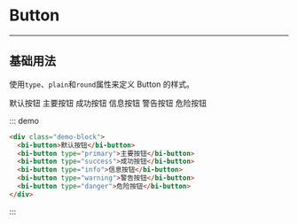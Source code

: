 <style>
.demo-block .bi-button+.bi-button{
    margin-left: 10px;
}
</style>

# Button
<hr>

## 基础用法

使用`type`、`plain`和`round`属性来定义 Button 的样式。

<div class="demo-block">
  <bi-button>默认按钮</bi-button>
  <bi-button type="primary">主要按钮</bi-button>
  <bi-button type="success">成功按钮</bi-button>
  <bi-button type="info">信息按钮</bi-button>
  <bi-button type="warning">警告按钮</bi-button>
  <bi-button type="danger">危险按钮</bi-button>
</div>

::: demo

```html
<div class="demo-block">
  <bi-button>默认按钮</bi-button>
  <bi-button type="primary">主要按钮</bi-button>
  <bi-button type="success">成功按钮</bi-button>
  <bi-button type="info">信息按钮</bi-button>
  <bi-button type="warning">警告按钮</bi-button>
  <bi-button type="danger">危险按钮</bi-button>
</div>
```

:::